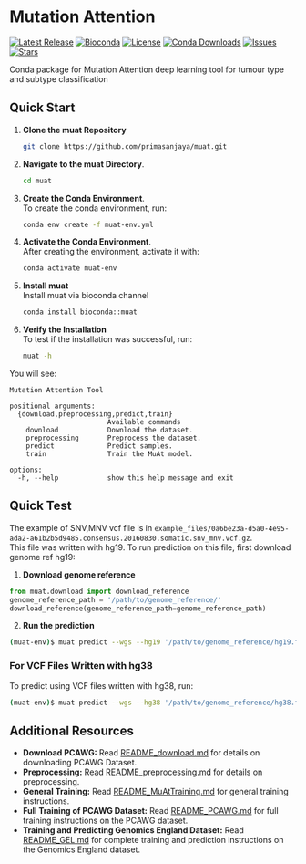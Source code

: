# Mutation Attention


[![Latest Release](https://img.shields.io/github/v/release/primasanjaya/muat)](https://github.com/primasanjaya/muat/releases)
[![Bioconda](https://img.shields.io/conda/vn/bioconda/muat)](https://anaconda.org/bioconda/muat)
[![License](https://img.shields.io/github/license/primasanjaya/muat)](https://github.com/primasanjaya/muat/blob/main/LICENSE)
[![Conda Downloads](https://img.shields.io/conda/dn/bioconda/muat)](https://anaconda.org/bioconda/muat)
[![Issues](https://img.shields.io/github/issues/primasanjaya/muat)](https://github.com/primasanjaya/muat/issues)
[![Stars](https://img.shields.io/github/stars/primasanjaya/muat?style=social)](https://github.com/primasanjaya/muat)



Conda package for Mutation Attention deep learning tool for tumour type and subtype classification

## Quick Start

1. **Clone the muat Repository**
   ```bash
   git clone https://github.com/primasanjaya/muat.git
   ```

2. **Navigate to the muat Directory**.
   ```bash
   cd muat
   ```

3. **Create the Conda Environment**.<br>
   To create the conda environment, run:
   ```bash
   conda env create -f muat-env.yml
   ```

4. **Activate the Conda Environment**.<br>
   After creating the environment, activate it with:
   ```bash
   conda activate muat-env
   ```

5. **Install muat**<br>
   Install muat via bioconda channel
   ```bash
   conda install bioconda::muat
   ```

6. **Verify the Installation**<br>
   To test if the installation was successful, run:
   ```bash
   muat -h
   ```
You will see:
```
Mutation Attention Tool

positional arguments:
  {download,preprocessing,predict,train}
                        Available commands
    download            Download the dataset.
    preprocessing       Preprocess the dataset.
    predict             Predict samples.
    train               Train the MuAt model.

options:
  -h, --help            show this help message and exit
```

## Quick Test
The example of SNV,MNV vcf file is in `example_files/0a6be23a-d5a0-4e95-ada2-a61b2b5d9485.consensus.20160830.somatic.snv_mnv.vcf.gz`.<br>
This file was written with hg19. To run prediction on this file, first download genome ref hg19:
1. **Download genome reference**
```python
from muat.download import download_reference
genome_reference_path = '/path/to/genome_reference/'
download_reference(genome_reference_path=genome_reference_path)
```
2. **Run the prediction**
```bash
(muat-env)$ muat predict --wgs --hg19 '/path/to/genome_reference/hg19.fa' --mutation-type 'snv+mnv' --input-filepath 'example_files/0a6be23a-d5a0-4e95-ada2-a61b2b5d9485.consensus.20160830.somatic.snv_mnv.vcf.gz' --result-dir 'path/to/result_dir/'
```

### For VCF Files Written with hg38
To predict using VCF files written with hg38, run:
```bash
(muat-env)$ muat predict --wgs --hg38 '/path/to/genome_reference/hg38.fa' --mutation-type 'snv+mnv' --input-filepath 'path/to/sample.vcf.gz' --result-dir 'path/to/result_dir/'
```

## Additional Resources
- **Download PCAWG:** Read [README_download.md](README_download.md) for details on downloading PCAWG Dataset.
- **Preprocessing:** Read [README_preprocessing.md](README_preprocessing.md) for details on preprocessing.
- **General Training:** Read [README_MuAtTraining.md](README_MuAtTraining.md) for general training instructions.
- **Full Training of PCAWG Dataset:** Read [README_PCAWG.md](README_PCAWG.md) for full training instructions on the PCAWG dataset.
- **Training and Predicting Genomics England Dataset:** Read [README_GEL.md](README_GEL.md) for complete training and prediction instructions on the Genomics England dataset.